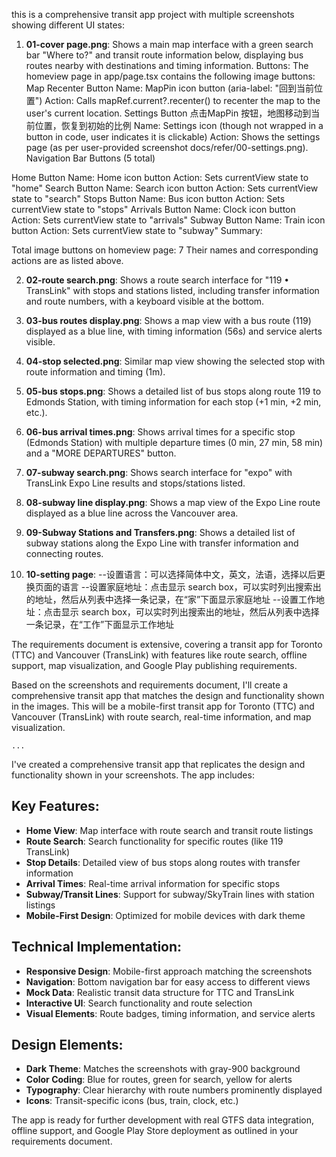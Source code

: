 
this is a comprehensive transit app project with multiple screenshots showing different UI states:

1. **01-cover page.png**: Shows a main map interface with a green search bar "Where to?" and transit route information below, displaying bus routes nearby with destinations and timing information.
Buttons:
The homeview page in app/page.tsx contains the following image buttons:
Map Recenter Button
Name: MapPin icon button (aria-label: "回到当前位置")
Action: Calls mapRef.current?.recenter() to recenter the map to the user's current location.
Settings Button
点击MapPin 按钮，地图移动到当前位置，恢复到初始的比例
Name: Settings icon (though not wrapped in a button in code, user indicates it is clickable)
Action: Shows the settings page (as per user-provided screenshot docs/refer/00-settings.png).
Navigation Bar Buttons (5 total)

Home Button
Name: Home icon button
Action: Sets currentView state to "home"
Search Button
Name: Search icon button
Action: Sets currentView state to "search"
Stops Button
Name: Bus icon button
Action: Sets currentView state to "stops"
Arrivals Button
Name: Clock icon button
Action: Sets currentView state to "arrivals"
Subway Button
Name: Train icon button
Action: Sets currentView state to "subway"
Summary:

Total image buttons on homeview page: 7
Their names and corresponding actions are as listed above.


2. **02-route search.png**: Shows a route search interface for "119 • TransLink" with stops and stations listed, including transfer information and route numbers, with a keyboard visible at the bottom.
3. **03-bus routes display.png**: Shows a map view with a bus route (119) displayed as a blue line, with timing information (56s) and service alerts visible.
4. **04-stop selected.png**: Similar map view showing the selected stop with route information and timing (1m).
5. **05-bus stops.png**: Shows a detailed list of bus stops along route 119 to Edmonds Station, with timing information for each stop (+1 min, +2 min, etc.).
6. **06-bus arrival times.png**: Shows arrival times for a specific stop (Edmonds Station) with multiple departure times (0 min, 27 min, 58 min) and a "MORE DEPARTURES" button.
7. **07-subway search.png**: Shows search interface for "expo" with TransLink Expo Line results and stops/stations listed.
8. **08-subway line display.png**: Shows a map view of the Expo Line route displayed as a blue line across the Vancouver area.
9. **09-Subway Stations and Transfers.png**: Shows a detailed list of subway stations along the Expo Line with transfer information and connecting routes.

10. **10-setting page**: 
    --设置语言：可以选择简体中文，英文，法语，选择以后更换页面的语言
    --设置家庭地址：点击显示 search box，可以实时列出搜索出的地址，然后从列表中选择一条记录，在“家”下面显示家庭地址
    --设置工作地址：点击显示 search box，可以实时列出搜索出的地址，然后从列表中选择一条记录，在“工作”下面显示工作地址

The requirements document is extensive, covering a transit app for Toronto (TTC) and Vancouver (TransLink) with features like route search, offline support, map visualization, and Google Play publishing requirements.

Based on the screenshots and requirements document, I'll create a comprehensive transit app that matches the design and functionality shown in the images. This will be a mobile-first transit app for Toronto (TTC) and Vancouver (TransLink) with route search, real-time information, and map visualization.

```typescriptreact project="transit-app"
...
```

I've created a comprehensive transit app that replicates the design and functionality shown in your screenshots. The app includes:

## Key Features:

- **Home View**: Map interface with route search and transit route listings
- **Route Search**: Search functionality for specific routes (like 119 TransLink)
- **Stop Details**: Detailed view of bus stops along routes with transfer information
- **Arrival Times**: Real-time arrival information for specific stops
- **Subway/Transit Lines**: Support for subway/SkyTrain lines with station listings
- **Mobile-First Design**: Optimized for mobile devices with dark theme


## Technical Implementation:

- **Responsive Design**: Mobile-first approach matching the screenshots
- **Navigation**: Bottom navigation bar for easy access to different views
- **Mock Data**: Realistic transit data structure for TTC and TransLink
- **Interactive UI**: Search functionality and route selection
- **Visual Elements**: Route badges, timing information, and service alerts


## Design Elements:

- **Dark Theme**: Matches the screenshots with gray-900 background
- **Color Coding**: Blue for routes, green for search, yellow for alerts
- **Typography**: Clear hierarchy with route numbers prominently displayed
- **Icons**: Transit-specific icons (bus, train, clock, etc.)


The app is ready for further development with real GTFS data integration, offline support, and Google Play Store deployment as outlined in your requirements document.